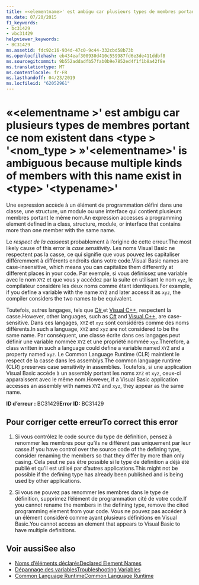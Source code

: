 ```yaml
---
title: «<elementname>' est ambigu car plusieurs types de membres portant ce nom existent dans <type> '<typename>»
ms.date: 07/20/2015
f1_keywords:
- bc31429
- vbc31429
helpviewer_keywords:
- BC31429
ms.assetid: fdc92c16-934d-47c0-9c44-332cbd58b73b
ms.openlocfilehash: eb434eaf300930d410c559987fd6e3de411ddbf8
ms.sourcegitcommit: 9b552addadfb57fab0b9e7852ed4f1f1b8a42f8e
ms.translationtype: MT
ms.contentlocale: fr-FR
ms.lasthandoff: 04/23/2019
ms.locfileid: "62052961"
---
```

# <a name="elementname-is-ambiguous-because-multiple-kinds-of-members-with-this-name-exist-in-type-typename"></a><span data-ttu-id="8590b-102">«\<elementname >' est ambigu car plusieurs types de membres portant ce nom existent dans \<type > '\<nom_type > »</span><span class="sxs-lookup"><span data-stu-id="8590b-102">'\<elementname>' is ambiguous because multiple kinds of members with this name exist in \<type> '\<typename>'</span></span>
<span data-ttu-id="8590b-103">Une expression accède à un élément de programmation défini dans une classe, une structure, un module ou une interface qui contient plusieurs membres portant le même nom.</span><span class="sxs-lookup"><span data-stu-id="8590b-103">An expression accesses a programming element defined in a class, structure, module, or interface that contains more than one member with the same name.</span></span>  
  
 <span data-ttu-id="8590b-104">Le *respect de la casse*est probablement à l’origine de cette erreur.</span><span class="sxs-lookup"><span data-stu-id="8590b-104">The most likely cause of this error is *case sensitivity*.</span></span> <span data-ttu-id="8590b-105">Les noms Visual Basic ne respectent pas la casse, ce qui signifie que vous pouvez les capitaliser différemment à différents endroits dans votre code.</span><span class="sxs-lookup"><span data-stu-id="8590b-105">Visual Basic names are case-insensitive, which means you can capitalize them differently at different places in your code.</span></span> <span data-ttu-id="8590b-106">Par exemple, si vous définissez une variable avec le nom `XYZ` et que vous y accédez par la suite en utilisant le nom `xyz`, le compilateur considère les deux noms comme étant identiques.</span><span class="sxs-lookup"><span data-stu-id="8590b-106">For example, if you define a variable with the name `XYZ` and later access it as `xyz`, the compiler considers the two names to be equivalent.</span></span>  
  
 <span data-ttu-id="8590b-107">Toutefois, autres langages, tels que [ C# ](../../csharp/index.md) et [Visual C++](/cpp/index), respectent la casse.</span><span class="sxs-lookup"><span data-stu-id="8590b-107">However, other languages, such as [C#](../../csharp/index.md) and [Visual C++](/cpp/index), are case-sensitive.</span></span> <span data-ttu-id="8590b-108">Dans ces langages, `XYZ` et `xyz` sont considérés comme des noms différents.</span><span class="sxs-lookup"><span data-stu-id="8590b-108">In such a language, `XYZ` and `xyz` are not considered to be the same name.</span></span> <span data-ttu-id="8590b-109">Par conséquent, une classe écrite dans ces langages peut définir une variable nommée `XYZ` et une propriété nommée `xyz`.</span><span class="sxs-lookup"><span data-stu-id="8590b-109">Therefore, a class written in such a language could define a variable named `XYZ` and a property named `xyz`.</span></span> <span data-ttu-id="8590b-110">Le Common Language Runtime (CLR) maintient le respect de la casse dans les assemblys.</span><span class="sxs-lookup"><span data-stu-id="8590b-110">The common language runtime (CLR) preserves case sensitivity in assemblies.</span></span> <span data-ttu-id="8590b-111">Toutefois, si une application Visual Basic accède à un assembly portant les noms `XYZ` et `xyz`, ceux-ci apparaissent avec le même nom.</span><span class="sxs-lookup"><span data-stu-id="8590b-111">However, if a Visual Basic application accesses an assembly with names `XYZ` and `xyz`, they appear as the same name.</span></span>  
  
 <span data-ttu-id="8590b-112">**ID d’erreur :** BC31429</span><span class="sxs-lookup"><span data-stu-id="8590b-112">**Error ID:** BC31429</span></span>  
  
## <a name="to-correct-this-error"></a><span data-ttu-id="8590b-113">Pour corriger cette erreur</span><span class="sxs-lookup"><span data-stu-id="8590b-113">To correct this error</span></span>  
  
1. <span data-ttu-id="8590b-114">Si vous contrôlez le code source du type de définition, pensez à renommer les membres pour qu’ils ne diffèrent pas uniquement par leur casse.</span><span class="sxs-lookup"><span data-stu-id="8590b-114">If you have control over the source code of the defining type, consider renaming the members so that they differ by more than only casing.</span></span> <span data-ttu-id="8590b-115">Cela peut ne pas être possible si le type de définition a déjà été publié et qu’il est utilisé par d’autres applications.</span><span class="sxs-lookup"><span data-stu-id="8590b-115">This might not be possible if the defining type has already been published and is being used by other applications.</span></span>  
  
2. <span data-ttu-id="8590b-116">Si vous ne pouvez pas renommer les membres dans le type de définition, supprimez l’élément de programmation cité de votre code.</span><span class="sxs-lookup"><span data-stu-id="8590b-116">If you cannot rename the members in the defining type, remove the cited programming element from your code.</span></span> <span data-ttu-id="8590b-117">Vous ne pouvez pas accéder à un élément considéré comme ayant plusieurs définitions en Visual Basic.</span><span class="sxs-lookup"><span data-stu-id="8590b-117">You cannot access an element that appears to Visual Basic to have multiple definitions.</span></span>  
  
## <a name="see-also"></a><span data-ttu-id="8590b-118">Voir aussi</span><span class="sxs-lookup"><span data-stu-id="8590b-118">See also</span></span>

- [<span data-ttu-id="8590b-119">Noms d’éléments déclarés</span><span class="sxs-lookup"><span data-stu-id="8590b-119">Declared Element Names</span></span>](../../visual-basic/programming-guide/language-features/declared-elements/declared-element-names.md)
- [<span data-ttu-id="8590b-120">Dépannage des variables</span><span class="sxs-lookup"><span data-stu-id="8590b-120">Troubleshooting Variables</span></span>](../../visual-basic/programming-guide/language-features/variables/troubleshooting-variables.md)
- [<span data-ttu-id="8590b-121">Common Language Runtime</span><span class="sxs-lookup"><span data-stu-id="8590b-121">Common Language Runtime</span></span>](../../standard/clr.md)
